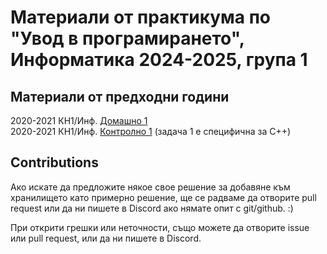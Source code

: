 # Материали от практикума по "Увод в програмирането", Информатика 2024-2025, група 1

## Материали от предходни години
2020-2021 КН1/Инф. [Домашно 1](https://docs.google.com/document/d/1Q0DLRYvm6R9a-crCPndrsHRJD6xk-mou4RrRLcqKdWE/edit?tab=t.0)  
2020-2021 КН1/Инф. [Контролно 1](old-materials/2020-2021/midterm-1.pdf) (задача 1 е специфична за C++)  

## Contributions
Ако искате да предложите някое свое решение за добавяне към хранилището
като примерно решение, ще се радваме да отворите pull request или
да ни пишете в Discord ако нямате опит с git/github. :)

При открити грешки или неточности, също можете да отворите issue
или pull request, или да ни пишете в Discord.
